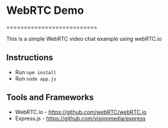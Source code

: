 # WebRTC Demo
==========================

This is a simple WebRTC video chat example using webRTC.io


## Instructions
* Run `npm install`
* Run `node app.js`

## Tools and Frameworks
* WebRTC.io - https://github.com/webRTC/webRTC.io
* Express.js - https://github.com/visionmedia/express
